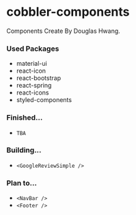 # cobbler-components

Components Create By Douglas Hwang.

### Used Packages
- material-ui
- react-icon
- react-bootstrap
- react-spring
- react-icons
- styled-components

### Finished...
- ``TBA``

### Building...
- ``<GoogleReviewSimple />``


### Plan to...
- ``<NavBar />``
- ``<Footer />``
